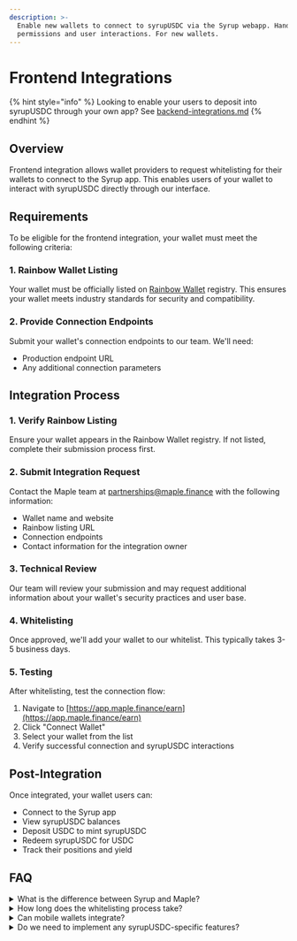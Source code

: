 ```yaml
---
description: >-
  Enable new wallets to connect to syrupUSDC via the Syrup webapp. Handle
  permissions and user interactions. For new wallets.
---
```


# Frontend Integrations

{% hint style="info" %}
Looking to enable your users to deposit into syrupUSDC through your own app? See [backend-integrations.md](backend-integrations.md "mention")
{% endhint %}

## Overview

Frontend integration allows wallet providers to request whitelisting for their wallets to connect to the Syrup app. This enables users of your wallet to interact with syrupUSDC directly through our interface.

## Requirements

To be eligible for the frontend integration, your wallet must meet the following criteria:

### 1. Rainbow Wallet Listing

Your wallet must be officially listed on [Rainbow Wallet](https://rainbow.me) registry. This ensures your wallet meets industry standards for security and compatibility.

### 2. Provide Connection Endpoints

Submit your wallet's connection endpoints to our team. We'll need:

* Production endpoint URL
* Any additional connection parameters

## Integration Process

### 1. Verify Rainbow Listing

Ensure your wallet appears in the Rainbow Wallet registry. If not listed, complete their submission process first.

### 2. Submit Integration Request

Contact the Maple team at [partnerships@maple.finance](mailto:partnerships@maple.finance) with the following information:

* Wallet name and website
* Rainbow listing URL
* Connection endpoints
* Contact information for the integration owner

### 3. Technical Review

Our team will review your submission and may request additional information about your wallet's security practices and user base.

### 4. Whitelisting

Once approved, we'll add your wallet to our whitelist. This typically takes 3-5 business days.

### 5. Testing

After whitelisting, test the connection flow:

1. Navigate to [https://app.maple.finance/earn](https://app.maple.finance/earn)
2. Click "Connect Wallet"
3. Select your wallet from the list
4. Verify successful connection and syrupUSDC interactions

## Post-Integration

Once integrated, your wallet users can:

* Connect to the Syrup app
* View syrupUSDC balances
* Deposit USDC to mint syrupUSDC
* Redeem syrupUSDC for USDC
* Track their positions and yield

## FAQ

<details>

<summary>What is the difference between Syrup and Maple?</summary>

Syrup is the protocol - the smart contracts that power onchain lending. Maple encompasses the entities that conduct institutional lending services using this infrastructure.

**For developers:** You'll be integrating with Syrup (the protocol), while Maple handles the institutional lending operations.

</details>

<details>

<summary>How long does the whitelisting process take?</summary>

Typically 5-10 days after submitting all required information.

</details>

<details>

<summary>Can mobile wallets integrate?</summary>

Yes, as long as they're listed on Rainbow and support standard connection protocols.

</details>

<details>

<summary>Do we need to implement any syrupUSDC-specific features?</summary>

No, standard ERC-20 token support is sufficient. syrupUSD follows the ERC-20 standard.

</details>

